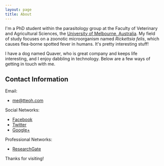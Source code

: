 ```yaml
---
layout: page
title: About
---
```


I'm a PhD student within the parasitology group at the Faculty of Veterinary and Agricultural Sciences, the [University of Melbourne, Australia](http://www.unimelb.edu.au). My field of study focuses on a zoonotic microorganism named *Rickettsia felis*, which causes flea-borne spotted fever in humans. It's pretty interesting stuff!

I have a dog named Quaver, who is great company and keeps life interesting, and I enjoy dabbling in technology. Below are a few ways of getting in touch with me.

## Contact Information

<small><span class="glyphicon glyphicon-envelope" aria-hidden="true"></span></small> Email:

* <a href="mailto:me@tteoh.com">me@tteoh.com</a>

<small><span class="glyphicon glyphicon-user" aria-hidden="true"></span></small> Social Networks:

* [Facebook](http://www.facebook.com/tteoh)
* [Twitter](http://www.twitter.com/tteoh)
* [Google+](http://www.google.com/+ThomasTeoh)

<small><span class="glyphicon glyphicon-education" aria-hidden="true"></span></small> Professional Networks:

* [ResearchGate](http://www.researchgate.net/profile/Yen_Thon_Thomas_Teoh)

Thanks for visiting!